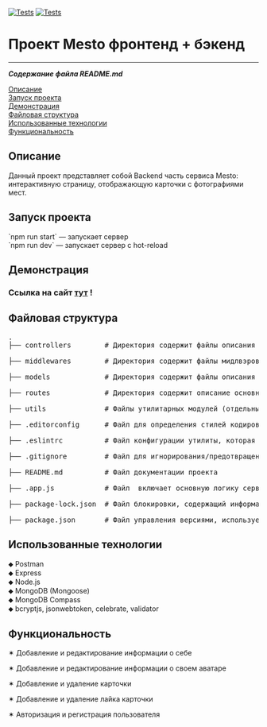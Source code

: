 [![Tests](../../actions/workflows/tests-13-sprint.yml/badge.svg)](../../actions/workflows/tests-13-sprint.yml) [![Tests](../../actions/workflows/tests-14-sprint.yml/badge.svg)](../../actions/workflows/tests-14-sprint.yml)
# Проект Mesto фронтенд + бэкенд
---
**_Содержание файла README.md_**

<p>
<a href="#description">Описание</a>
<br>
<a href="#start">Запуск проекта</a>
<br>
<a href="#demo">Демонстрация</a>
<br>
<a href="#file_structure">Файловая структура</a>
<br>
<a href="#technologies">Использованные технологии</a>
<br>
<a href="#functionality">Функциональность</a>
</p>

<div id="description"></div>
<h2>Описание</h2>
<p>Данный проект представляет собой Backend часть сервиса Mesto: интерактивную страницу, отображающую карточки с фотографиями мест.</p>

<div id="start"></div>
<h2>Запуск проекта</h2>
<p>
`npm run start` — запускает сервер</br>  
`npm run dev` — запускает сервер с hot-reload</br>
</p>

<div id="demo"></div>
<h2>Демонстрация</h2>
<h3>Ссылка на сайт <a href="https://almatanastasia.github.io/express-mesto-gha/">тут</a> !</h3>

<div id="file_structure"></div>
<h2>Файловая структура</h2>
<pre>
.
├── controllers        # Директория содержит файлы описания моделей пользователя и карточки<br>
├── middlewares        # Директория содержит файлы мидлвэров (функций промежуточной обработки)<br>
├── models             # Директория содержит файлы описания схем пользователя и карточки<br>
├── routes             # Директория содержит описание основных роутов для пользователя и карточки<br>
├── utils              # Файлы утилитарных модулей (отдельные функции и константы)<br>
├── .editorconfig      # Файл для определения стилей кодирования и набора подключаемых модулей текстового редактора<br>
├── .eslintrc          # Файл конфигурации утилиты, которая может анализировать написанный код (ESLint)<br>
├── .gitignore         # Файл для игнорирования/предотвращения передачи файлов<br>
├── README.md          # Файл документации проекта<br>
├── .app.js            # Файл  включает основную логику сервера, запуск и подключение к базе данных<br>
├── package-lock.json  # Файл блокировки, содержащий информацию о зависимостях/пакетах с их точными номерами версий<br>
├── package.json       # Файл управления версиями, используемый для установки нескольких пакетов в проекте
</pre>

<div id="technologies"></div>
<h2>Использованные технологии</h2>
<p>
⬥ Postman <br>
⬥ Express<br>
⬥ Node.js<br>
⬥ MongoDB (Mongoose)<br>
⬥ MongoDB Compass<br>
⬥ bcryptjs, jsonwebtoken, celebrate, validator
</p>
  
<div id="functionality"></div>
<h2>Функциональность</h2>
<p>✶ Добавление и редактирование информации о себе</p>
<p>✶ Добавление и редактирование информации о своем аватаре</p>
<p>✶ Добавление и удаление карточки</p>
<p>✶ Добавление и удаление лайка карточки</p>
<p>✶ Авторизация и регистрация пользователя</p>
